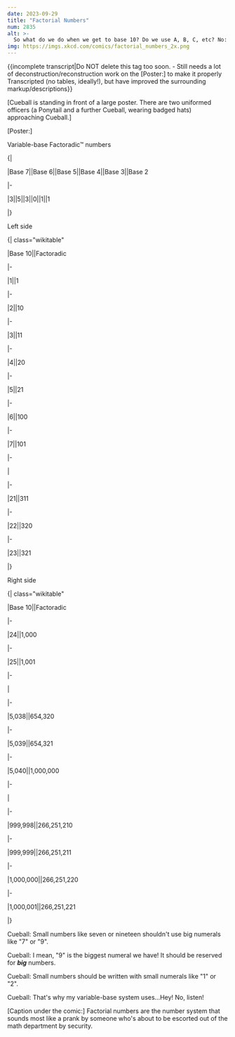 ```yaml
---
date: 2023-09-29
title: "Factorial Numbers"
num: 2835
alt: >-
  So what do we do when we get to base 10? Do we use A, B, C, etc? No: Numbers larger than about 3.6 million are simply illegal.
img: https://imgs.xkcd.com/comics/factorial_numbers_2x.png
---
```

{{incomplete transcript|Do NOT delete this tag too soon. - Still needs a lot of deconstruction/reconstruction work on the [Poster:] to make it properly Transcripted (no tables, ideally!), but have improved the surrounding markup/descriptions}}

[Cueball is standing in front of a large poster. There are two uniformed officers (a Ponytail and a further Cueball, wearing badged hats) approaching Cueball.]

[Poster:]

 Variable-base Factoradic™ numbers

{|

|Base 7||Base 6||Base 5||Base 4||Base 3||Base 2

|-

|3||5||3||0||1||1

|}

 Left side

{| class="wikitable"

|Base 10||Factoradic

|-

|1||1

|-

|2||10

|-

|3||11

|-

|4||20

|-

|5||21

|-

|6||100

|-

|7||101

|-

|

|-

|21||311

|-

|22||320

|-

|23||321

|}

 Right side

{| class="wikitable"

|Base 10||Factoradic

|-

|24||1,000

|-

|25||1,001

|-

|

|-

|5,038||654,320

|-

|5,039||654,321

|-

|5,040||1,000,000

|-

|

|-

|999,998||266,251,210

|-

|999,999||266,251,211

|-

|1,000,000||266,251,220

|-

|1,000,001||266,251,221

|}

Cueball: Small numbers like seven or nineteen shouldn't use big numerals like "7" or "9".

Cueball: I mean, "9" is the biggest numeral we have! It should be reserved for ***big*** numbers.

Cueball: Small numbers should be written with small numerals like "1" or "2".

Cueball: That's why my variable-base system uses...Hey! No, listen!

[Caption under the comic:] Factorial numbers are the number system that sounds most like a prank by someone who's about to be escorted out of the math department by security.